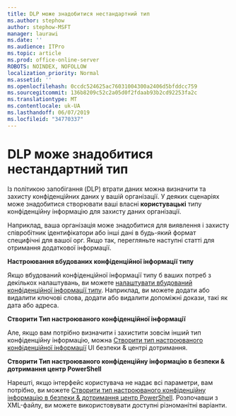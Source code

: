 ```yaml
---
title: DLP може знадобитися нестандартний тип
ms.author: stephow
author: stephow-MSFT
manager: laurawi
ms.date: ''
ms.audience: ITPro
ms.topic: article
ms.prod: office-online-server
ROBOTS: NOINDEX, NOFOLLOW
localization_priority: Normal
ms.assetid: ''
ms.openlocfilehash: 0ccdc524625ac76031004300a2406d5bfddcc759
ms.sourcegitcommit: 136b8209c52c2a05d0f2fdaab93b2cd92253fa2c
ms.translationtype: MT
ms.contentlocale: uk-UA
ms.lasthandoff: 06/07/2019
ms.locfileid: "34770337"
---
```

# <a name="dlp-might-need-a-custom-type"></a>DLP може знадобитися нестандартний тип

Із політикою запобігання (DLP) втрати даних можна визначити та захисту конфіденційних даних у вашій організації. У деяких сценаріях може знадобитися створювати ваші власні **користувацькі** типу конфіденційну інформацію для захисту даних організації.

Наприклад, ваша організація може знадобитися для виявлення і захисту співробітник ідентифікатори або інші дані в будь-який формат специфічні для вашої орг. Якщо так, перегляньте наступні статті для отримання додаткової інформації. 
  
 **Настроювання вбудованих конфіденційної інформації типу**
  
Якщо вбудований конфіденційної інформації типу б ваших потреб з декількох налаштувань, ви можете [налаштувати вбудований конфіденційної інформації типу](https://docs.microsoft.com/office365/securitycompliance/customize-a-built-in-sensitive-information-type). Наприклад, ви можете додати або видалити ключові слова, додати або видалити допоміжні докази, такі як дата або адреса.
  
 **Створити Тип настроюваного конфіденційної інформації**
  
Але, якщо вам потрібно визначити і захистити зовсім інший тип конфіденційну інформацію, можна [Створити тип настроюваного конфіденційної інформації](https://docs.microsoft.com/office365/securitycompliance/create-a-custom-sensitive-information-type) UI безпеки & центрі дотримання. 
  
**Створити Тип настроюваного конфіденційну інформацію в безпеки & дотримання центр PowerShell**

Нарешті, якщо інтерфейс користувача не надає всі параметри, вам потрібно, ви можете [Створити тип настроюваного конфіденційну інформацію в безпеки & дотримання центр PowerShell](https://docs.microsoft.com/office365/securitycompliance/create-a-custom-sensitive-information-type-in-scc-powershell). Розпочавши з XML-файлу, ви можете використовувати доступні різноманітні варіанти.

    
